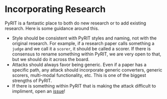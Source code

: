 # Incorporating Research

PyRIT is a fantastic place to both do new research or to add existing research. Here is some guidance around this.

- Style should be consistent with PyRIT styles and naming, not with the original research. For example, if a research paper calls something a `judge` and we call it a `scorer`, it should be called a scorer. If there is consensus to rename something within PyRIT, we are very open to that, but we should do it across the board.
- Attacks should always favor being generic. Even if a paper has a specific path, any attack should incorporate generic converters, generic scorers, multi-modal functionality, etc. This is one of the biggest strengths of PyRIT.
- If there is something within PyRIT that is making the attack difficult to impliment, open an [issue](https://github.com/Azure/PyRIT/issues)!
